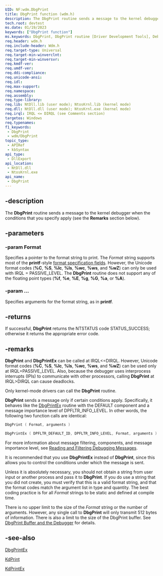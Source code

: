 ```yaml
---
UID: NF:wdm.DbgPrint
title: DbgPrint function (wdm.h)
description: The DbgPrint routine sends a message to the kernel debugger.
tech.root: devtest
ms.date: 01/19/2023
keywords: ["DbgPrint function"]
ms.keywords: DbgPrint, DbgPrint routine [Driver Development Tools], DebugFns_5e11bbcc-adc2-46c0-b371-0e54c50bb2dc.xml, ULONG, devtest.dbgprint, wdm/DbgPrint
req.header: wdm.h
req.include-header: Wdm.h
req.target-type: Universal
req.target-min-winverclnt: 
req.target-min-winversvr: 
req.kmdf-ver: 
req.umdf-ver: 
req.ddi-compliance: 
req.unicode-ansi: 
req.idl: 
req.max-support: 
req.namespace: 
req.assembly: 
req.type-library: 
req.lib: NtDll.lib (user mode); NtosKrnl.lib (kernel mode)
req.dll: NtDll.dll (user mode); NtosKrnl.exe (kernel mode)
req.irql: IRQL <= DIRQL (see Comments section)
targetos: Windows
req.typenames: 
f1_keywords:
 - DbgPrint
 - wdm/DbgPrint
topic_type:
 - APIRef
 - kbSyntax
api_type:
 - DllExport
api_location:
 - NtDll.dll
 - NtosKrnl.exe
api_name:
 - DbgPrint
---
```


## -description

The **DbgPrint** routine sends a message to the kernel debugger when the conditions that you specify apply (see the **Remarks** section below).

## -parameters

### -param Format

Specifies a pointer to the format string to print. The *Format* string supports most of the **printf**-style [format specification fields](/cpp/c-runtime-library/format-specification-syntax-printf-and-wprintf-functions). However, the Unicode format codes (**%C**, **%S**, **%lc**, **%ls**, **%wc**, **%ws**, and **%wZ**) can only be used with IRQL = PASSIVE_LEVEL. The **DbgPrint** routine does not support any of the floating point types (**%f**, **%e**, **%E**, **%g**, **%G**, **%a**, or **%A**).

### -param ...

Specifies arguments for the format string, as in **printf**.

## -returns

If successful, **DbgPrint** returns the NTSTATUS code STATUS_SUCCESS; otherwise it returns the appropriate error code.

## -remarks

**DbgPrint** and **DbgPrintEx** can be called at IRQL&lt;=DIRQL. However, Unicode format codes (**%C**, **%S**, **%lc**, **%ls**, **%wc**, **%ws**, and **%wZ**) can be used only at IRQL=PASSIVE_LEVEL. Also, because the debugger uses interprocess interrupts (IPIs) to communicate with other processors, calling **DbgPrint** at IRQL&gt;DIRQL can cause deadlocks.

Only kernel-mode drivers can call the **DbgPrint** routine.

**DbgPrint** sends a message only if certain conditions apply. Specifically, it behaves like the [DbgPrintEx](./nf-wdm-dbgprintex.md) routine with the DEFAULT component and a message importance level of DPFLTR_INFO_LEVEL. In other words, the following two function calls are identical:

```cpp
DbgPrint ( Format, arguments )

DbgPrintEx ( DPFLTR_DEFAULT_ID, DPFLTR_INFO_LEVEL, Format, arguments )
```

For more information about message filtering, components, and message importance level, see [Reading and Filtering Debugging Messages](/windows-hardware/drivers/devtest/reading-and-filtering-debugging-messages).

It is recommended that you use **DbgPrintEx** instead of **DbgPrint**, since this allows you to control the conditions under which the message is sent.

Unless it is absolutely necessary, you should not obtain a string from user input or another process and pass it to **DbgPrint**. If you do use a string that you did not create, you must verify that this is a valid format string, and that the format codes match the argument list in type and quantity. The best coding practice is for all *Format* strings to be static and defined at compile time.

There is no upper limit to the size of the *Format* string or the number of arguments. However, any single call to **DbgPrint** will only transmit 512 bytes of information. There is also a limit to the size of the DbgPrint buffer. See [DbgPrint Buffer and the Debugger](/windows-hardware/drivers/devtest/reading-and-filtering-debugging-messages) for details.

## -see-also

[DbgPrintEx](./nf-wdm-dbgprintex.md)

[KdPrint](./nf-wdm-kdprint.md)

[KdPrintEx](./nf-wdm-kdprintex.md)
